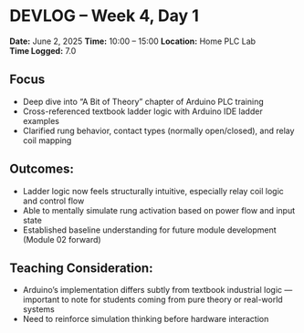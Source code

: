 # DEVLOG – Week 4, Day 1

**Date:** June 2, 2025
**Time:** 10:00  – 15:00
**Location:** Home PLC Lab  
**Time Logged:** 7.0

## Focus
- Deep dive into “A Bit of Theory” chapter of Arduino PLC training
- Cross-referenced textbook ladder logic with Arduino IDE ladder examples
- Clarified rung behavior, contact types (normally open/closed), and relay coil mapping

## Outcomes:

- Ladder logic now feels structurally intuitive, especially relay coil logic and control flow
- Able to mentally simulate rung activation based on power flow and input state
- Established baseline understanding for future module development (Module 02 forward)

## Teaching Consideration:

- Arduino’s implementation differs subtly from textbook industrial logic — important to note for students coming from pure theory or real-world systems
- Need to reinforce simulation thinking before hardware interaction